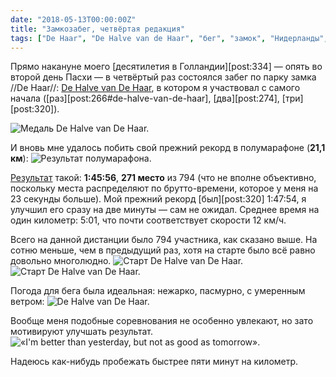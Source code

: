 ```yaml
---
date: "2018-05-13T00:00:00Z"
title: "Замкозабег, четвёртая редакция"
tags: ["De Haar", "De Halve van de Haar", "бег", "замок", "Нидерланды", "полумарафон", "спорт"]
---
```


Прямо накануне моего [десятилетия в Голландии][post:334] — опять во второй день Пасхи — в четвёртый раз состоялся забег по парку замка //De Haar//: [De Halve van De Haar](http://www.dehalvevandehaar.nl/), в котором я участвовал с самого начала ([раз][post:266#de-halve-van-de-haar], [два][post:274], [три][post:320]).

<!--more-->

![](img:1.bp.blogspot.com/-xfX7V8QAYFo/WvgmCbnrrqI/AAAAAAAAsi4/N5OiroxgvyY_OkAsw6LRTGvOdzwQExkxQCKgBGAs/s1600/20180402_191359.picasaweb.jpg:a "Медаль De Halve van De Haar.")

И вновь мне удалось побить свой прежний рекорд в полумарафоне (**21,1 км**):
![](img:4.bp.blogspot.com/-cUn3DUVleWs/WvglbqksLfI/AAAAAAAAsis/GO2Hm3EkkfMwTPWoGYl8p70d82QRQF_-QCKgBGAs/s1600/2018-04-02_dhvdh_2018.png:a "Результат полумарафона.")

[Результат](https://evenementen.uitslagen.nl/2018/dehalvevandehaar/details.php?s=21071) такой: **1:45:56**, **271 место** из 794 (что не вполне объективно, поскольку места распределяют по брутто-времени, которое у меня на 23 секунды больше). Мой прежний рекорд [был][post:320] 1:47:54, я улучшил его сразу на две минуты — сам не ожидал. Среднее время на один километр: 5:01, что почти соответствует скорости 12 км/ч.

Всего на данной дистанции было 794 участника, как сказано выше. На сотню меньше, чем в предыдущий раз, хотя на старте было всё равно довольно многолюдно.
![](img:3.bp.blogspot.com/-B4fMCmfZg0Q/WvgmCRen_5I/AAAAAAAAsi4/LY__QXh9lQMCuPF5GyW9mqWNu2e2vNv9QCKgBGAs/s1600/20180402_125328.picasaweb.jpg:a "Старт De Halve van De Haar.")
![](img:4.bp.blogspot.com/-YTcj-tiYp2E/WvgmCTQKmvI/AAAAAAAAsi4/ljS3F6Wy2aUe1wB8r62z6w1aFZKtHaI7QCKgBGAs/s1600/20180402_125333.picasaweb.jpg:a "Старт De Halve van De Haar.")

Погода для бега была идеальная: нежарко, пасмурно, с умеренным ветром:
![](img:1.bp.blogspot.com/-pwGoT3JhSv8/WvgmCRyCJrI/AAAAAAAAsi4/bMhE_IOMWDAw6RbQd-_tocHU5dZGNqgbgCKgBGAs/s1600/20180402_131059.picasaweb.jpg:a "De Halve van De Haar.")

Вообще меня подобные соревнования не особенно увлекают, но зато мотивируют улучшать результат.
![](img:1.bp.blogspot.com/-2usxOI2QiEE/WvgmCcO24TI/AAAAAAAAsi4/EFmqUFBTg-M8iGTbWR1hMUqrKU-MlJieQCKgBGAs/s1600/20180402_125348.picasaweb.jpg:a "«I'm better than yesterday, but not as good as tomorrow».")

Надеюсь как-нибудь пробежать быстрее пяти минут на километр.

